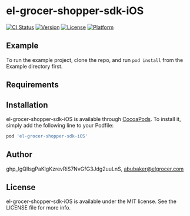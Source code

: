 # el-grocer-shopper-sdk-iOS

[![CI Status](https://img.shields.io/travis/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/el-grocer-shopper-sdk-iOS.svg?style=flat)](https://travis-ci.org/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/el-grocer-shopper-sdk-iOS)
[![Version](https://img.shields.io/cocoapods/v/el-grocer-shopper-sdk-iOS.svg?style=flat)](https://cocoapods.org/pods/el-grocer-shopper-sdk-iOS)
[![License](https://img.shields.io/cocoapods/l/el-grocer-shopper-sdk-iOS.svg?style=flat)](https://cocoapods.org/pods/el-grocer-shopper-sdk-iOS)
[![Platform](https://img.shields.io/cocoapods/p/el-grocer-shopper-sdk-iOS.svg?style=flat)](https://cocoapods.org/pods/el-grocer-shopper-sdk-iOS)

## Example

To run the example project, clone the repo, and run `pod install` from the Example directory first.

## Requirements

## Installation

el-grocer-shopper-sdk-iOS is available through [CocoaPods](https://cocoapods.org). To install
it, simply add the following line to your Podfile:

```ruby
pod 'el-grocer-shopper-sdk-iOS'
```

## Author

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, abubaker@elgrocer.com

## License

el-grocer-shopper-sdk-iOS is available under the MIT license. See the LICENSE file for more info.
